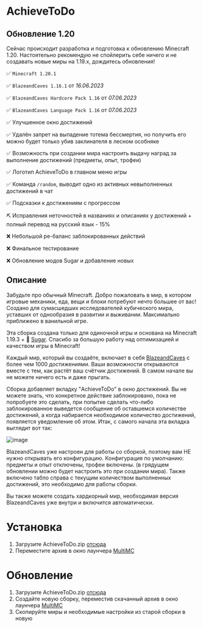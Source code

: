 # AchieveToDo

## Обновление 1.20

Сейчас происходит разработка и подготовка к обновлению Minecraft 1.20. Настоятельно рекомендую не спойлерить себе ничего и не создавать новые миры на 1.19.x, дождитесь обновления!

:white_check_mark: `Minecraft 1.20.1`

:white_check_mark: `BlazeandCaves 1.16.1` от _16.06.2023_

:white_check_mark: `BlazeandCaves Hardcore Pack 1.16` от _07.06.2023_

:white_check_mark: `BlazeandCaves Language Pack 1.16` от _07.06.2023_

:white_check_mark: Улучшенное окно достижений

:white_check_mark: Удалён запрет на выпадение тотема бессмертия, но получить его можно будет только убив заклинателя в лесном особняке

:white_check_mark: Возможность при создании мира настроить выдачу наград за выполнение достижений (предметы, опыт, трофеи)

:white_check_mark: Логотип AchieveToDo в главном меню игры

:white_check_mark: Команда `/random`, выводит одно из активных невыполненных достижений в чат

:white_check_mark: Подсказки к достижениям с прогрессом

:pick: Исправления неточностей в названиях и описаниях у достижений + полный перевод на русский язык - 15%

:x: Небольшой ре-баланс заблокированных действий

:x: Финальное тестирование

:x: Обновление модов Sugar и добавление новых

## Описание

Забудьте про обычный Minecraft. Добро пожаловать в мир, в котором игровые механики, еда, вещи и блоки потребуют нечто большее от вас! Создано для сумасшедших исследователей кубического мира, уставших от однообразия в развитии и выживании. Максимально приближено в ванильной игре.

Эта сборка создана только для одиночной игры и основана на Minecraft 1.19.3 + 💜 [Sugar](https://modrinth.com/modpack/sugar). Спасибо за большую работу над оптимизацией и качеством игры в Minecraft!

Каждый мир, который вы создаёте, включает в себя [BlazeandCaves](https://www.planetminecraft.com/data-pack/blazeandcave-s-advancements-pack-1-12/) с более чем 1000 достижениями. Ваши возможности открываются вместе с тем, как растёт ваш счётчик достижений. В самом начале вы не можете ничего есть и даже прыгать. 

Сборка добавляет вкладку "AchieveToDo" в окно достижений. Вы не можете знать, что конкретное действие заблокировано, пока не попробуете это сделать, при попытке сделать что-либо заблокированное выведется сообщение об оставшемся количестве достижений, а когда набирается необходимое количество достижений, появляется уведомление об этом. Итак, с самого начала эта вкладка выглядит вот так:

![image](https://user-images.githubusercontent.com/96978370/200839325-67781720-c128-49e4-b855-dfdf1d92e93c.png)

BlazeandCaves уже настроен для работы со сборкой, поэтому вам НЕ нужно открывать его конфигурацию. Конфигурация по умолчанию: предметы и опыт отключены, трофеи включены. (в грядущем обновлении можно будет настроить это при создании мира). Также включено табло справа с текущим количеством выполненных достижений, это необходимо для работы сборки.

Вы также можете создать хардкорный мир, необходимая версия BlazeandCaves уже внутри и включится автоматически.

# Установка
1. Загрузите AchieveToDo.zip [отсюда](https://github.com/diskree/AchieveToDo/releases/latest)
2. Переместите архив в окно лаунчера [MultiMC](https://multimc.org/#Download)

# Обновление
1. Загрузите AchieveToDo.zip [отсюда](https://github.com/diskree/AchieveToDo/releases/latest)
2. Создайте новую сборку, переместив скачанный архив в окно лаунчера [MultiMC](https://multimc.org/#Download)
3. Скопируйте миры и необходимые настройки из старой сборки в новую
